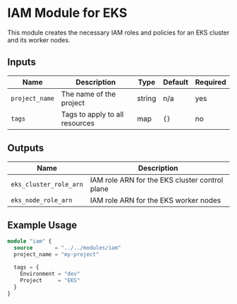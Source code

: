 # IAM Module for EKS

This module creates the necessary IAM roles and policies for an EKS cluster and its worker nodes.

## Inputs

| Name          | Description                          | Type   | Default | Required |
|---------------|--------------------------------------|--------|---------|----------|
| `project_name`| The name of the project              | string | n/a     | yes      |
| `tags`        | Tags to apply to all resources       | map    | `{}`    | no       |

## Outputs

| Name                  | Description                                      |
|-----------------------|--------------------------------------------------|
| `eks_cluster_role_arn`| IAM role ARN for the EKS cluster control plane   |
| `eks_node_role_arn`   | IAM role ARN for the EKS worker nodes            |

## Example Usage

```terraform
module "iam" {
  source       = "../../modules/iam"
  project_name = "my-project"

  tags = {
    Environment = "dev"
    Project     = "EKS"
  }
}